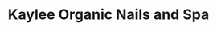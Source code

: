 ---
title: "Kaylee Organic Nails and Spa"
url: /burbank/kaylee-organic-nails-and-spa/
shop: beauty
---